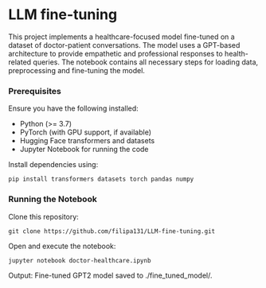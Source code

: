 # LLM fine-tuning

This project implements a healthcare-focused model fine-tuned on a dataset of doctor-patient conversations. The model uses a GPT-based architecture to provide empathetic and professional responses to health-related queries. The notebook contains all necessary steps for loading data, preprocessing and fine-tuning the model.


### Prerequisites
Ensure you have the following installed:

- Python (>= 3.7)
- PyTorch (with GPU support, if available)
- Hugging Face transformers and datasets
- Jupyter Notebook for running the code

Install dependencies using:

```
pip install transformers datasets torch pandas numpy
```

### Running the Notebook

Clone this repository:
```
git clone https://github.com/filipa131/LLM-fine-tuning.git
```

Open and execute the notebook:
```
jupyter notebook doctor-healthcare.ipynb
```

Output:
Fine-tuned GPT2 model saved to ./fine_tuned_model/.
